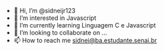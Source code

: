 - 👋 Hi, I’m @sidneijr123
- 👀 I’m interested in  Javascript
- 🌱 I’m currently learning  Linguagem C e Javascript
- 💞️ I’m looking to collaborate on ...
- 📫 How to reach me sidnei@ba.estudante.senai.br
